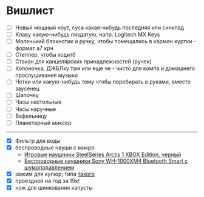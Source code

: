 # Вишлист

- [ ] Новый мощный ноут, суса какая-нибудь последняя или синкпад
- [ ] Клаву какую-нибудь пиздатую, напр. Logitech MX Keys
- [ ] Маленький блокнотик и ручку, чтобы помещались в карман куртки - формат а7 крч
- [ ] Степпер, чтобы ходитб
- [ ] Стакан для канцелярских принадлежностей (ручек)
- [ ] Колоночка, ДЖБЛку там или еще че - чисто для компа и домашнего прослушивания музыки
- [ ] Четки или какую-нибудь тему чтобы перебирать в руками, вместо заусенец
- [ ] Шапочку
- [ ] Часы настольные
- [ ] Часы наручные
- [ ] Вафельницу
- [ ] Планетарный миксер

---

- [x] Фильтр для воды
- [x] беспроводные науши с микро
    - [Игровые наушники SteelSeries Arctis 1 XBOX Edition, черный](https://www.ozon.ru/product/igrovye-naushniki-steelseries-arctis-1-xbox-edition-chernyy-547712950)
    - [Беспроводные наушники Sony WH-1000XM4 Bluetooth Smart с шумоподавлением](https://www.ozon.ru/product/besprovodnye-naushniki-sony-wh-1000xm4-bluetooth-smart-s-shumopodavleniem-709349875)
- [x] зажим для купюр, типа [такого](https://www.ozon.ru/product/zazhim-dlya-kupyur-rels-180770018/?sh=DxDTdwPCrw)
- [x] проездной на год за 19к!
- [x] нож для шинкования капусты
